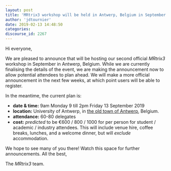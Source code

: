 ```yaml
---
layout: post
title: 'MRtrix3 workshop will be held in Antwerp, Belgium in September 2019!'
author: 'jdtournier'
date: 2019-02-13 14:48:50
categories:
discourse_id: 2267
---
```

Hi everyone,

We are pleased to announce that will be hosting our second official _MRtrix3_ workshop in September in Antwerp, Belgium. While we are currently finalising the details of the event, we are making the announcement now to allow potential attendees to plan ahead. We will make a more official announcement in the next few weeks, at which point users will be able to register.

In the meantime, the current plan is:

- **date & time:**  9am Monday 9 till 2pm Friday 13 September 2019 
- **location:**  University of Antwerp, in [the old town of Antwerp](https://goo.gl/maps/xAqLtzLoGMw), Belgium.
- **attendance:**  60-80 delegates
- **cost:**  _predicted_ to be €600 / 800 / 1000 for per person for student / academic / industry attendees. This will include venue hire, coffee breaks, lunches, and a welcome dinner, but will _exclude_ accommodation.

We hope to see many of you there! Watch this space for further announcements. All the best,

The  *MRtrix3*  team.
            